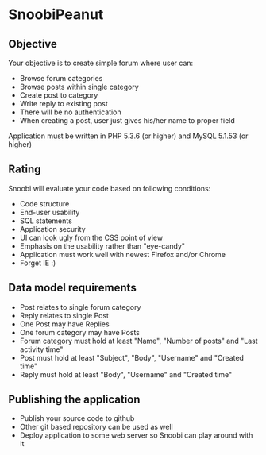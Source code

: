 # SnoobiPeanut

## Objective

Your objective is to create simple forum where user can:
* Browse forum categories 
* Browse posts within single category
* Create post to category
* Write reply to existing post
* There will be no authentication
 * When creating a post, user just gives his/her name to proper field

Application must be written in PHP 5.3.6 (or higher) and MySQL 5.1.53 (or higher)

## Rating

Snoobi will evaluate your code based on following conditions:
* Code structure
* End-user usability
* SQL statements
* Application security
* UI can look ugly from the CSS point of view
 * Emphasis on the usability rather than "eye-candy"
* Application must work well with newest Firefox and/or Chrome
 * Forget IE :)

## Data model requirements

* Post relates to single forum category
* Reply relates to single Post
* One Post may have Replies
* One forum category may have Posts
* Forum category must hold at least "Name", "Number of posts" and "Last activity time"
* Post must hold at least "Subject", "Body", "Username" and "Created time"
* Reply must hold at least "Body", "Username" and "Created time"

## Publishing the application

* Publish your source code to github
 * Other git based repository can be used as well
* Deploy application to some web server so Snoobi can play around with it
